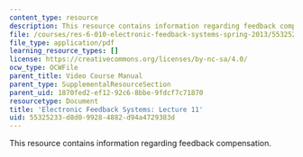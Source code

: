 ```yaml
---
content_type: resource
description: This resource contains information regarding feedback compensation.
file: /courses/res-6-010-electronic-feedback-systems-spring-2013/55325233d8d099284882d94a4729383d_MITRES_6-010S13_lec11.pdf
file_type: application/pdf
learning_resource_types: []
license: https://creativecommons.org/licenses/by-nc-sa/4.0/
ocw_type: OCWFile
parent_title: Video Course Manual
parent_type: SupplementalResourceSection
parent_uid: 1870fed2-ef12-92c6-8bbe-9fdcf7c71870
resourcetype: Document
title: 'Electronic Feedback Systems: Lecture 11'
uid: 55325233-d8d0-9928-4882-d94a4729383d
---
```

This resource contains information regarding feedback compensation.